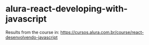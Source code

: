 # alura-react-developing-with-javascript
 Results from the course in: https://cursos.alura.com.br/course/react-desenvolvendo-javascript
